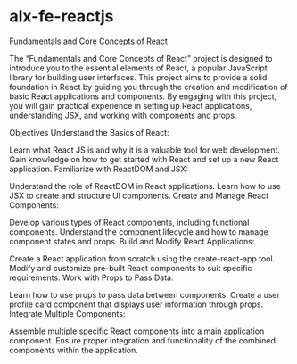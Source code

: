 # alx-fe-reactjs
Fundamentals and Core Concepts of React

The “Fundamentals and Core Concepts of React” project is designed to introduce you to the essential elements of React, a popular JavaScript library for building user interfaces. This project aims to provide a solid foundation in React by guiding you through the creation and modification of basic React applications and components. By engaging with this project, you will gain practical experience in setting up React applications, understanding JSX, and working with components and props.

Objectives
Understand the Basics of React:

Learn what React JS is and why it is a valuable tool for web development.
Gain knowledge on how to get started with React and set up a new React application.
Familiarize with ReactDOM and JSX:

Understand the role of ReactDOM in React applications.
Learn how to use JSX to create and structure UI components.
Create and Manage React Components:

Develop various types of React components, including functional components.
Understand the component lifecycle and how to manage component states and props.
Build and Modify React Applications:

Create a React application from scratch using the create-react-app tool.
Modify and customize pre-built React components to suit specific requirements.
Work with Props to Pass Data:

Learn how to use props to pass data between components.
Create a user profile card component that displays user information through props.
Integrate Multiple Components:

Assemble multiple specific React components into a main application component.
Ensure proper integration and functionality of the combined components within the application.
